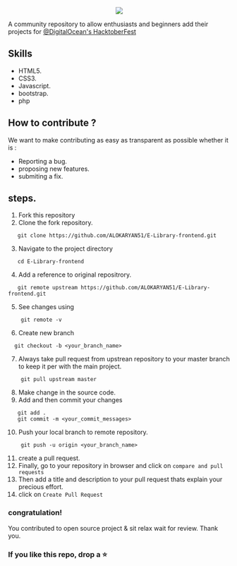 <p align="center">
<img src="https://hacktoberfest.digitalocean.com/assets/HF-full-logo-b05d5eb32b3f3ecc9b2240526104cf4da3187b8b61963dd9042fdc2536e4a76c.svg">
</p>


A community repository to allow enthusiasts and beginners add their projects for [@DigitalOcean's HacktoberFest](https://hacktoberfest.digitalocean.com)

## Skills
* HTML5.
* CSS3.
* Javascript.
* bootstrap.
* php


## How to contribute ?
We want to make contributing as easy as transparent as possible whether it is :
 * Reporting a bug.
 * proposing new features.
 * submiting a fix.
 ## steps.
 1. Fork this repository
 2. Clone the fork repository.
 ```
    git clone https://github.com/ALOKARYAN51/E-Library-frontend.git
 ```
 3. Navigate to the project directory
 ```
    cd E-Library-frontend
 ```
 4. Add a reference to original repositrory.
 ```
    git remote upstream https://github.com/ALOKARYAN51/E-Library-frontend.git
  ```
  5. See changes using
```
    git remote -v
```
  6. Create new branch
  ```
    git checkout -b <your_branch_name> 
```
7. Always take pull request from upstrean repository to your master branch to keep it per with the main project.
```
    git pull upstream master
 ```
 8. Make change in the source code.
 9. Add and then commit your changes
 ```
    git add .
    git commit -m <your_commit_messages>
```
10. Push your local branch to remote repository.
```
    git push -u origin <your_branch_name>
```
11. create a pull request.
12. Finally, go to your repository in browser and click on `compare and pull requests`
13. Then add a title and description to your pull request thats explain your precious effort.
14. click on `Create Pull Request`
### congratulation!
You contributed to open source project & sit relax wait for review. Thank you.
### If you like this repo, drop a ⭐
